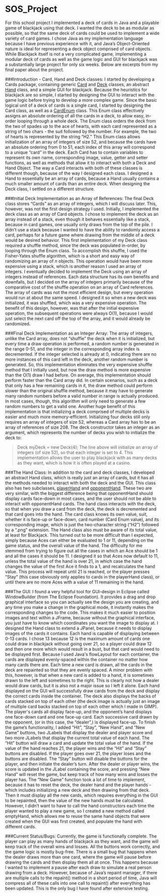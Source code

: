 # SOS_Project
For this school project I implemented a deck of cards in Java and a playable game of blackjack using that deck. I wanted the deck to be as modular as possible, so that the same deck of cards could be used to implement a wide variety of card games. I chose Java as my implementation language because I have previous experience with it, and Java’s Object-Oriented nature is ideal for representing a deck object comprised of card objects. While Blackjack itself is not a very complicated game, implementing a modular deck of cards as well as the game logic and GUI for blackjack was a substantially large project for only six weeks. Below are excerpts from my final paper about the project.

###Introduction - Card, Hand and Deck classes:
I started by developing a Cards package, containing generic [Card](src/Card.java) and [Deck](src/Deck.java) classes, an abstract [Hand](src/Hand.java) class, and a simple GUI for blackjack. Because the heuristics for blackjack are so simple, I started by designing the GUI to interact with the game logic before trying to develop a more complex game.
Since the basic logical unit of a deck of cards is a single card, I started by designing the Card class, as well as a [CardEnum](src/CardEnum.java) class. This Enum class effectively assigns an absolute ordering of all the cards in a deck, to allow easy, in-order looping through a whole deck. The Enum class orders the deck from the two of spades up to the ace of hearts, with each card represented as a string of two chars - the suit followed by the number. For example, the two of hearts is represented by the string “H2.” This Enum class allows initialization of an array of integers of size 52, and because the cards have an absolute ordering from 0 to 51, each index of this array will correspond to a unique “card” in the deck. 
Each Card has to contain variables to represent its own name, corresponding image, value, getter and setter functions, as well as methods that allow it to interact with both a Deck and Hand Object. The way a Card interacts with both of these classes is different though, because of the way I designed each class. I designed a Hand to essentially be an array of cards, because a Hand usually contains a much smaller amount of cards than an entire deck. When designing the Deck class, I settled on a different structure.

###Initial Deck Implementation as an Array of References:
The final Deck class stores “Cards” as an array of integers, which I will discuss later. This, however, was not the first design strategy I used. Initially, I implemented the deck class as an array of Card objects. I chose to implement the deck as an array instead of a stack, even though it behaves essentially like a stack, because in card games, one usually only draws from the top of the pile. I didn’t use a stack because I wanted to have the ability to randomly access a card, perhaps for a future game where drawing from the middle of a deck would be desired behavior. 
This first implementation of my Deck class required a shuffle method, since the deck was populated in-order, by looping through the Enum class. To accomplish this shuffle, I used the Fisher-Yates shuffle algorithm, which is a short and easy way of randomizing an array of *n* objects. This operation would have been more expensive using a stack, which is another reason I used an array of integers. 
I eventually decided to implement the Deck using an array of integers instead of references. Each data structure has its own benefits and downfalls, but I decided on the array of integers primarily because of the comparative cost of the shuffle operation on an array of Card references. The array of cards was not the most efficient design, but every operation would run at about the same speed. I designed it so when a new deck was initialized, it was shuffled, which was a very expensive operation. The benefit of this design, however, was that after the initial expensive operation, the subsequent operations were always O(1), because I would just select the next card off the top of the array, and it would already be randomized.

###Final Deck Implementation as an Integer Array:
The array of integers, unlike the Card array, does not “shuffle” the deck when it is initialized, but every time a draw operation is performed, a random number is generated in the range 0-51, and the integer in the corresponding array index is decremented. If the integer selected is already at 0, indicating there are no more instances of this card left in the deck, another random number is generated. So, this implementation eliminates the very expensive shuffle method that I initially used, but now the draw method is more expensive than the O(1) draw I had before. 
On average, this implementation should perform faster than the Card array did. In certain scenarios, such as a deck that only has a few remaining cards in it, the draw method could perform slower than the original shuffle method, because it may have to generate many random numbers before a valid number in range is actually produced. In most cases, though, this algorithm will only need to generate a few random numbers to get a valid one. Another huge benefit of this implementation is that initializing a deck comprised of multiple decks is easier and much more memory-efficient. Initializing four decks still only requires an array of integers of size 52, whereas a Card array has to be an array of references of size 208.
The deck constructor takes an integer as an argument, which represents the number of decks you wish to initialize the deck to:
>Deck myDeck = new Deck(4);
The line above will initialize an array of integers (of size 52), so that each integer is set to 4. This implementation allows the user to play blackjack with as many decks as they want, which is how it is often played at a casino.

###The Hand Class:
In addition to the card and deck classes, I developed an abstract Hand class, which is really just an array of cards, but it has all the methods needed to interact with both the deck and the GUI. This class also has two subclasses, [playerHand](src/playerHand.java) and [opponentHand](src/opponentHand.java). These two are very similar, with the biggest difference being that opponentHand should display cards face-down in most cases, and the user should not be able to interact with opponentHand cards. The hand class interacts with the deck, so that when you draw a card from the deck, the deck is decremented and that card goes into the hand. The card class knows its own value, suit, whether it is face-up or face-down, card number (Card Enum value), and its corresponding image, which is just the two-character string (“H2”) followed by a “.png” extension.
The Hand class also must be aware of its total value, at least for Blackjack. This turned out to be more difficult than I expected, simply because Aces can either be evaluated to 1 or 11, depending on the game status, and the overall value of the hand. The difficulty for me stemmed from trying to figure out all the cases in which an Ace should be 1 and all the cases it should be 11. I designed it so that Aces now default to 11, unless the total value of the hand is over 21, in which case the hand changes the value of the first Ace it finds to a 1, and recalculates the hand value. This process will repeat until 21 is reached, or the player presses “Stay” (this case obviously only applies to cards in the playerHand class), or until there are no more Aces with a value of 11 remaining in the hand.

###The GUI:
I found a very helpful tool for GUI-design in Eclipse called WindowBuilder (from The Eclipse Foundation). It provides a drag and drop graphical interface so you can actually see the design you are creating, and any time you make a change in the graphical mode, it instantly makes the corresponding changes to the code. This makes it much easier to position images and text within a JFrame, because without the graphical interface, you just have to know which coordinates you want the image to display at.
I designed the Hand class to extend a JPanel, because it needs to display images of the cards it contains. Each hand is capable of displaying between 0-13 cards. I chose 13 because 12 is the maximum amount of cards one could draw in blackjack without going over 21, so a player could draw 12 and then one more which would result in a bust, but that card would need to be displayed first. 
Because I used Java's flowLayout for each container, the cards are displayed evenly-spaced within the container no matter how many cards there are. Each time a new card is drawn, all the cards in the deck are repainted so that they are evenly spaced. A minor problem with this, however, is that when a new card is added to a hand, it is sometimes drawn to the left and sometimes to the right. This is clearly not how a dealer would draw cards, but it is also not a major issue so I left it alone. 
Each hand displayed on the GUI will successfully draw cards from the deck and display the correct cards inside the container. The deck also displays the backs of cards stacked on top of each other (the deck image is actually just an image of multiple card backs stacked on top of each other which I made in GIMP). The player's cards all display face-up, and the opponent’s hand displays one face-down card and one face-up card. Each successive card drawn by the opponent, (or in this case, the “dealer”,) is displayed face-up. 
To finish the game’s functionality, I added “Hit”, “Stay”, “New Hand”, and “New Game” buttons, two JLabels that display the dealer and player score and two more JLabels that display the current total value of each hand. The “Hit” button will draw a card and update the total value of the hand. If the value of the hand reaches 21, the player wins and the “Hit” and “Stay” buttons are disabled. If the player goes over 21, the player loses and the buttons are disabled. The “Stay” button will disable the buttons for the player, and then initiate the dealer’s turn. After the dealer or player wins, the score is updated in the JLabel containing the score, and pressing “New Hand” will reset the game, but keep track of how many wins and losses the player has.
The “New Game” function took a lot of time to implement, because it has to reset the deck, the dealer hand and the player hands - which includes initializing a new deck and then drawing from that deck. Then it must display all the new cards, which requires everything in the GUI to be repainted, then the value of the new hands must be calculated. However, I didn’t want to have to call the hand constructors each time the player wanted to play a new game, so I created a new method called emptyHand, which allows me to reuse the same hand objects that were created when the GUI was first created, and populate the hand with different cards.

###Current Status/Bugs:
Currently, the game is functionally complete. The player can play as many hands of blackjack as they want, and the game will keep track of the overall wins and losses. All the buttons work correctly, and the game logic is mostly bug-free. There is a small bug that happens when the dealer draws more than one card, where the game will pause before drawing the cards and then display them all at once. This happens because I wanted to implement a pause after each draw to simulate a real person drawing from a deck. However, because of Java’s repaint manager, if there are multiple calls to the repaint() method in a short period of time, Java will compress all of these calls into one call to repaint() after everything has been updated. This is the only bug I have found after extensive testing.
